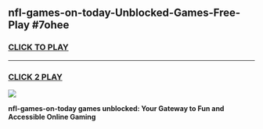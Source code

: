 
## nfl-games-on-today-Unblocked-Games-Free-Play #7ohee
<h3>
<a href="https://us.freeplayer.one?title=nfl-games-on-today&ref=9M">CLICK TO PLAY</a></h3>
<hr>

<h3>
<a href="https://us.freeplayer.one?title=nfl-games-on-today&ref=9M">CLICK 2 PLAY</a>
  
</h3>

<a href="https://us.freeplayer.one?title=nfl-games-on-today&ref=9M"><img src="https://clearcache.store/games.png"></a>


**nfl-games-on-today games unblocked: Your Gateway to Fun and Accessible Online Gaming**
